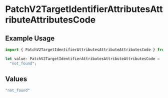 # PatchV2TargetIdentifierAttributesAttributeAttributesCode

## Example Usage

```typescript
import { PatchV2TargetIdentifierAttributesAttributeAttributesCode } from "attio-js/models/errors";

let value: PatchV2TargetIdentifierAttributesAttributeAttributesCode =
  "not_found";
```

## Values

```typescript
"not_found"
```